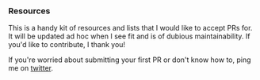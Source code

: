 ### Resources

This is a handy kit of resources and lists that I would like to accept PRs for. It will be updated ad hoc when I see fit and is of dubious maintainability. If you'd like to contribute, I thank you!

If you're worried about submitting your first PR or don't know how to, ping me on [twitter](https://twitter.com/samantha_gold).
